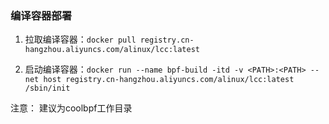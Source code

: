 





### 编译容器部署

1. 拉取编译容器：`docker pull registry.cn-hangzhou.aliyuncs.com/alinux/lcc:latest`

2. 启动编译容器：`docker run --name bpf-build -itd -v <PATH>:<PATH> --net host registry.cn-hangzhou.aliyuncs.com/alinux/lcc:latest /sbin/init`

注意：<PATH> 建议为coolbpf工作目录





